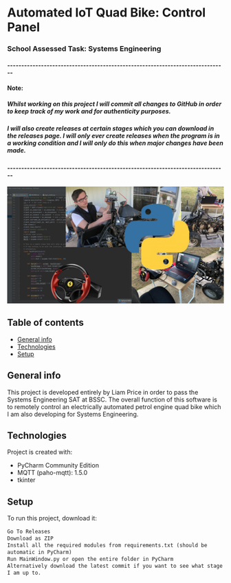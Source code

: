 # Automated IoT Quad Bike: Control Panel
### School Assessed Task: Systems Engineering
#### ------------------------------------------------------------------------------
#### Note:
##### Whilst working on this project I will commit all changes to GitHub in order to keep track of my work and for authenticity purposes.
##### I will also create releases at certain stages which you can download in the releases page. I will only ever create releases when the program is in a working condition and I will only do this when major changes have been made.
#### ------------------------------------------------------------------------------
![GitHub Logo](media/AQB-CP-GitHub-Logo.png)
## Table of contents
* [General info](#general-info)
* [Technologies](#technologies)
* [Setup](#setup)

## General info
This project is developed entirely by Liam Price in order to pass the Systems Engineering SAT at BSSC. The overall function of this software is to remotely control an electrically automated petrol engine quad bike which I am also developing for Systems Engineering.
	
## Technologies
Project is created with:
* PyCharm Community Edition
* MQTT (paho-mqtt): 1.5.0
* tkinter
	
## Setup
To run this project, download it:

```
Go To Releases
Download as ZIP
Install all the required modules from requirements.txt (should be automatic in PyCharm)
Run MainWindow.py or open the entire folder in PyCharm
Alternatively download the latest commit if you want to see what stage I am up to.
```
